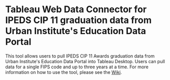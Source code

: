 # Tableau Web Data Connector for IPEDS CIP 11 graduation data from Urban Institute's Education Data Portal

This tool allows users to pull IPEDS CIP 11 Awards graduation data from Urban Institute's Education Data Portal into Tableau Desktop. Users can pull data for a single FIPS code and up to three years at a time. For more information on how to use the tool, please see the [Wiki](https://github.com/UI-Research/wdc-ipeds-computing-awards/wiki).
